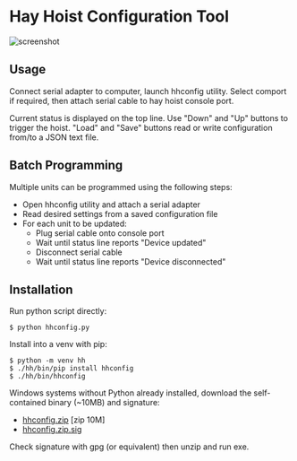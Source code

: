 # Hay Hoist Configuration Tool

![screenshot](hhconfig.png "hhconfig screenshot")

## Usage

Connect serial adapter to computer, launch hhconfig
utility. Select comport if required, then attach serial
cable to hay hoist console port.

Current status is displayed on the top line. Use
"Down" and "Up" buttons to trigger the hoist. "Load"
and "Save" buttons read or write configuration
from/to a JSON text file.

## Batch Programming

Multiple units can be programmed using the following
steps:

   - Open hhconfig utility and attach a serial adapter
   - Read desired settings from a saved configuration file
   - For each unit to be updated:
     - Plug serial cable onto console port
     - Wait until status line reports "Device updated"
     - Disconnect serial cable
     - Wait until status line reports "Device disconnected"

## Installation

Run python script directly:

	$ python hhconfig.py

Install into a venv with pip:

	$ python -m venv hh
	$ ./hh/bin/pip install hhconfig
	$ ./hh/bin/hhconfig

Windows systems without Python already installed, download
the self-contained binary (~10MB) and signature:

   - [hhconfig.zip](https://6-v.org/hh/hhconfig.zip) [zip 10M]
   - [hhconfig.zip.sig](https://6-v.org/hh/hhconfig.zip.sig)

Check signature with gpg (or equivalent) then unzip and run exe.
